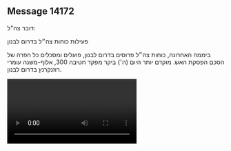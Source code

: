 ## Message 14172

דובר צה"ל:

פעילות כוחות צה״ל בדרום לבנון

ביממה האחרונה, כוחות צה״ל פרוסים בדרום לבנון, פועלים ומסכלים כל הפרה של הסכם הפסקת האש.
מוקדם יותר היום (ה׳) ביקר מפקד חטיבה 300, אלוף-משנה עומרי רוזנקרנץ בדרום לבנון.

![Video](https://data.iron-swords.co.il/2024/November/28/https://data.iron-swords.co.il/2024/November/28/14172/14172_media.mp4)

